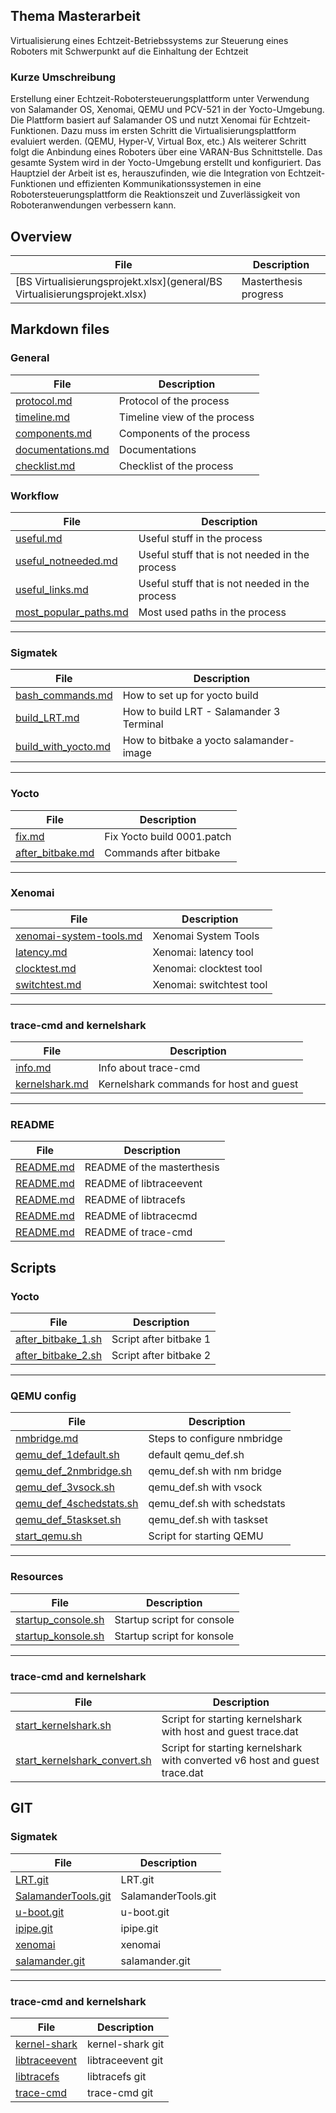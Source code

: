 ## Thema Masterarbeit 
Virtualisierung eines Echtzeit-Betriebssystems zur Steuerung eines Roboters mit Schwerpunkt auf die 
Einhaltung der Echtzeit 

### Kurze Umschreibung 
Erstellung einer Echtzeit-Robotersteuerungsplattform unter Verwendung von Salamander OS, Xenomai, QEMU 
und PCV-521 in der Yocto-Umgebung. Die Plattform basiert auf Salamander OS und nutzt Xenomai für Echtzeit-
Funktionen. Dazu muss im ersten Schritt die Virtualisierungsplattform evaluiert werden. (QEMU, Hyper-V, Virtual 
Box, etc.) Als weiterer Schritt folgt die Anbindung eines Roboters über eine VARAN-Bus Schnittstelle. Das 
gesamte System wird in der Yocto-Umgebung erstellt und konfiguriert. 
Das Hauptziel der Arbeit ist es, herauszufinden, wie die Integration von Echtzeit-Funktionen und effizienten 
Kommunikationssystemen in eine Robotersteuerungsplattform die Reaktionszeit und Zuverlässigkeit von 
Roboteranwendungen verbessern kann. 

## Overview
| File       | Description |
|------------|-------|
| [BS Virtualisierungsprojekt.xlsx](general/BS Virtualisierungsprojekt.xlsx)   | Masterthesis progress |

## Markdown files
### General
| File       | Description |
|------------|-------|
| [protocol.md](general/protocol.md)   | Protocol of the process |
| [timeline.md](general/timeline.md)   | Timeline view of the process |
| [components.md](general/components.md)   | Components of the process |
| [documentations.md](general/documentations.md)   | Documentations |
| [checklist.md](general/checklist.md)   | Checklist of the process |

### Workflow
| File       | Description |
|------------|-------|
| [useful.md](workflow/useful.md)   | Useful stuff in the process |
| [useful_notneeded.md](workflow/useful_notneeded.md)   | Useful stuff that is not needed in the process |
| [useful_links.md](workflow/useful_links.md)   | Useful stuff that is not needed in the process |
| [most_popular_paths.md](workflow/most_popular_paths.md)   | Most used paths in the process |

<hr>

### Sigmatek 
| File       | Description |
|------------|-------|
| [bash_commands.md](sigmatek/bash_commands.md)   | How to set up for yocto build |
| [build_LRT.md](sigmatek/build_LRT.md)   | How to build LRT - Salamander 3 Terminal |
| [build_with_yocto.md](sigmatek/build_with_yocto.md)  | How to bitbake a yocto salamander-image |

<hr>

### Yocto 
| File       | Description |
|------------|-------|
| [fix.md](salamander4/yocto/fix.md)   | Fix Yocto build 0001.patch |
| [after_bitbake.md](salamander4/yocto/after_bitbake.md)   | Commands after bitbake |

<hr>

### Xenomai
| File       | Description |
|------------|-------|
| [xenomai-system-tools.md](salamander4/xenomai/xenomai-system-tools.md)   | Xenomai System Tools |
| [latency.md](salamander4/xenomai/latency.md)   | Xenomai: latency tool |
| [clocktest.md](salamander4/xenomai/clocktest.md)   | Xenomai: clocktest tool |
| [switchtest.md](salamander4/xenomai/switchtest.md)   | Xenomai: switchtest tool |

<hr>

### trace-cmd and kernelshark
| File       | Description |
|------------|-------|
| [info.md](salamander4/trace-cmd/analysis/info.md)   | Info about trace-cmd |
| [kernelshark.md](salamander4/trace-cmd/analysis/kernelshark.md)   | Kernelshark commands for host and guest |

<hr>

### README 
| File       | Description |
|------------|-------|
| [README.md](README.md)   | README of the masterthesis |
| [README.md](salamander4/trace-cmd/LTS/libtraceevent-1.8.2/README.md)   | README of libtraceevent |
| [README.md](salamander4/trace-cmd/LTS/libtracefs-1.8.0/README.md)   | README of libtracefs |
| [README.md](salamander4/trace-cmd/LTS/trace-cmd-libtracecmd-1.5.1/README.md)   | README of libtracecmd |
| [README.md](salamander4/trace-cmd/LTS/trace-cmd-v3.2/README.md)   | README of trace-cmd |


## Scripts
### Yocto
| File       | Description |
|------------|-------|
| [after_bitbake_1.sh](salamander4/yocto/after_bitbake_1.sh)   | Script after bitbake 1 |
| [after_bitbake_2.sh](salamander4/yocto/after_bitbake_2.sh)   | Script after bitbake 2 |

<hr>

### QEMU config
| File       | Description |
|------------|-------|
| [nmbridge.md](salamander4/QEMU/nmbridge.md) | Steps to configure nmbridge  |
| [qemu_def_1default.sh](salamander4/QEMU/qemu_def_1default.sh) | default qemu_def.sh  |
| [qemu_def_2nmbridge.sh](salamander4/QEMU/qemu_def_2nmbridge.sh) | qemu_def.sh with nm bridge  |
| [qemu_def_3vsock.sh](salamander4/QEMU/qemu_def_3vsock.sh) |qemu_def.sh with vsock |
| [qemu_def_4schedstats.sh](salamander4/QEMU/qemu_def_4schedstats.sh) | qemu_def.sh with schedstats  |
| [qemu_def_5taskset.sh](salamander4/QEMU/qemu_def_5taskset.sh) | qemu_def.sh with taskset  |
| [start_qemu.sh](salamander4/QEMU/start_qemu.sh) | Script for starting QEMU |


<hr>




### Resources 
| File       | Description |
|------------|-------|
| [startup_console.sh](resources/scripts/startup_console.sh)   | Startup script for console |
| [startup_konsole.sh](resources/scripts/startup_konsole.sh)   | Startup script for konsole |

<hr>


### trace-cmd and kernelshark
| File       | Description |
|------------|-------|
| [start_kernelshark.sh](salamander4/trace-cmd/analysis/test/start_kernelshark.sh)   | Script for starting kernelshark with host and guest trace.dat |
| [start_kernelshark_convert.sh](salamander4/trace-cmd/analysis/test/start_kernelshark_convert.sh)   | Script for starting kernelshark with converted v6 host and guest trace.dat |

## GIT
### Sigmatek
| File                                       | Description            |
|--------------------------------------------|------------------------|
| <a href="https://git.sigmatek.at/SIG_SW_BS/salamander/LRT" target="_blank">LRT.git</a>                     | LRT.git                |
| <a href="https://git.sigmatek.at/SIG_SW_BS/salamander/SalamanderTools.git" target="_blank">SalamanderTools.git</a> | SalamanderTools.git    |
| <a href="https://git.sigmatek.at/SIG_SW_BS/salamander/u-boot.git" target="_blank">u-boot.git</a>            | u-boot.git             |
| <a href="https://git.sigmatek.at/SIG_SW_BS/salamander/ipipe.git" target="_blank">ipipe.git</a>             | ipipe.git              |
| <a href="https://git.sigmatek.at/SIG_SW_BS/salamander/xenomai" target="_blank">xenomai</a>                | xenomai                |
| <a href="https://git.sigmatek.at/SIG_SW_BS/salamander/yocto4/salamander.git" target="_blank">salamander.git</a>  | salamander.git         |

<hr>

### trace-cmd and kernelshark
| File       | Description |
|------------|-------|
| <a href="https://git.kernel.org/pub/scm/utils/salamander4/trace-cmd/kernel-shark.git/" target="_blank">kernel-shark</a>  | kernel-shark git|
| <a href="https://git.kernel.org/pub/scm/libs/libtrace/libtraceevent.git/" target="_blank">libtraceevent</a>  | libtraceevent git|
| <a href="https://git.kernel.org/pub/scm/libs/libtrace/libtracefs.git/" target="_blank">libtracefs</a>  | libtracefs git|
| <a href="https://git.kernel.org/pub/scm/utils/salamander4/trace-cmd/trace-cmd.git/" target="_blank">trace-cmd</a>  | trace-cmd git |
